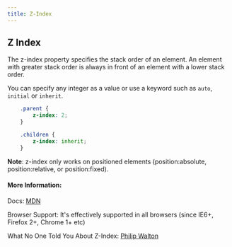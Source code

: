 ```yaml
---
title: Z-Index
---
```

## Z Index

The z-index property specifies the stack order of an element. An element with greater stack order is always in front of an element with a lower stack order.

You can specify any integer as a value or use a keyword such as ```auto```, ```initial``` or ```inherit```.

```css
    .parent {
        z-index: 2;
    }

    .children {
        z-index: inherit;
    }
```

**Note**: z-index only works on positioned elements (position:absolute, position:relative, or position:fixed).

#### More Information:

Docs: [MDN](https://developer.mozilla.org/en-US/docs/Web/CSS/z-index)

Browser Support: It's effectively supported in all browsers (since IE6+, Firefox 2+, Chrome 1+ etc)

What No One Told You About Z-Index: [Philip Walton](https://philipwalton.com/articles/what-no-one-told-you-about-z-index/)
